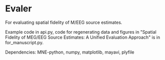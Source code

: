 # Evaler
For evaluating spatial fidelity of M/EEG source estimates.

Example code in api.py, code for regenerating data and figures in 
"Spatial Fidelity of MEG/EEG Source Estimates: A Unified Evaluation Approach" is
in for_manuscript.py. 

Dependencies: MNE-python, numpy, matplotlib, mayavi, plyfile
